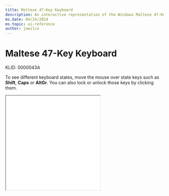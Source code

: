 ```yaml
---
title: Maltese 47-Key Keyboard
description: An interactive representation of the Windows Maltese 47-Key keyboard. To see different keyboard states, click or move the mouse over the state keys.
ms.date: 04/24/2024
ms.topic: ui-reference
author: jowilco
---
```


# Maltese 47-Key Keyboard

KLID: 0000043A

To see different keyboard states, move the mouse over state keys such as **Shift**, **Caps** or **AltGr**. You can also lock or unlock those keys by clicking them.

<iframe src="kbdmlt47.html" height="300"></iframe>
